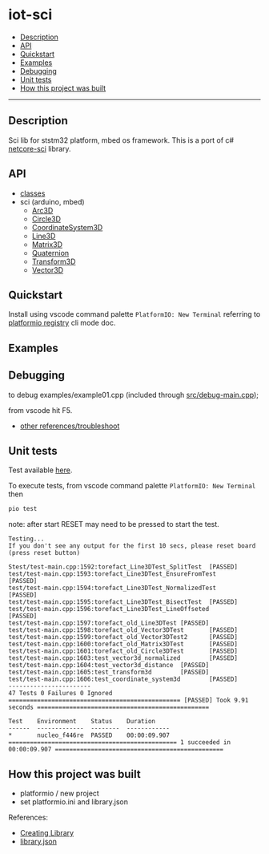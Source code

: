 # iot-sci

<!-- TOC -->
* [Description](#description)
* [API](#api)
* [Quickstart](#quickstart)
* [Examples](#examples)
* [Debugging](#debugging)
* [Unit tests](#unit-tests)
* [How this project was built](#how-this-project-was-built)
<!-- TOCEND -->

<hr/>

## Description

Sci lib for ststm32 platform, mbed os framework.
This is a port of c# [netcore-sci](https://github.com/devel0/netcore-sci) library.

## API

- [classes](data/api/index_classes.md)
- sci (arduino, mbed)
    - [Arc3D](data/api/Files/_arc3_d_8h.md)
    - [Circle3D](data/api/Files/_circle3_d_8h.md)
    - [CoordinateSystem3D](data/api/Files/_coordinate_system3_d_8h.md)
    - [Line3D](data/api/Files/_line3_d_8h.md)
    - [Matrix3D](data/api/Files/_matrix3_d_8h.md)
    - [Quaternion](data/api/Files/_quaternion_8h.md)
    - [Transform3D](data/api/Files/_transform3_d_8h.md.md)
    - [Vector3D](data/api/Files/_vector3_d_8h.md.md)

## Quickstart

Install using vscode command palette `PlatformIO: New Terminal` referring to [platformio registry](https://platformio.org/lib/show/12380/iot-sci/installation) cli mode doc.

## Examples
 

## Debugging

to debug examples/example01.cpp (included through [src/debug-main.cpp](src/debug-main.cpp));

from vscode hit F5. 

- [other references/troubleshoot](https://github.com/devel0/iot-stm32-ledblink-interrupt-debug#iot-stm32-ledblink-interrupt-debug)

## Unit tests

Test available [here](test/test-main.cpp).

To execute tests, from vscode command palette `PlatformIO: New Terminal` then

```sh
pio test
```

note: after start RESET may need to be pressed to start the test.

```
Testing...
If you don't see any output for the first 10 secs, please reset board (press reset button)

Stest/test-main.cpp:1592:torefact_Line3DTest_SplitTest  [PASSED]
test/test-main.cpp:1593:torefact_Line3DTest_EnsureFromTest      [PASSED]
test/test-main.cpp:1594:torefact_Line3DTest_NormalizedTest      [PASSED]
test/test-main.cpp:1595:torefact_Line3DTest_BisectTest  [PASSED]
test/test-main.cpp:1596:torefact_Line3DTest_LineOffseted        [PASSED]
test/test-main.cpp:1597:torefact_old_Line3DTest [PASSED]
test/test-main.cpp:1598:torefact_old_Vector3DTest       [PASSED]
test/test-main.cpp:1599:torefact_old_Vector3DTest2      [PASSED]
test/test-main.cpp:1600:torefact_old_Matrix3DTest       [PASSED]
test/test-main.cpp:1601:torefact_old_Circle3DTest       [PASSED]
test/test-main.cpp:1603:test_vector3d_normalized        [PASSED]
test/test-main.cpp:1604:test_vector3d_distance  [PASSED]
test/test-main.cpp:1605:test_transform3d        [PASSED]
test/test-main.cpp:1606:test_coordinate_system3d        [PASSED]
-----------------------
47 Tests 0 Failures 0 Ignored
================================================ [PASSED] Took 9.91 seconds ================================================

Test    Environment    Status    Duration
------  -------------  --------  ------------
*       nucleo_f446re  PASSED    00:00:09.907
=============================================== 1 succeeded in 00:00:09.907 ===============================================
```

## How this project was built

- platformio / new project
- set platformio.ini and library.json

References:
- [Creating Library](https://docs.platformio.org/en/latest/librarymanager/creating.html?utm_medium=piohome&utm_source=platformio)
- [library.json](https://docs.platformio.org/en/latest/librarymanager/config.html)
